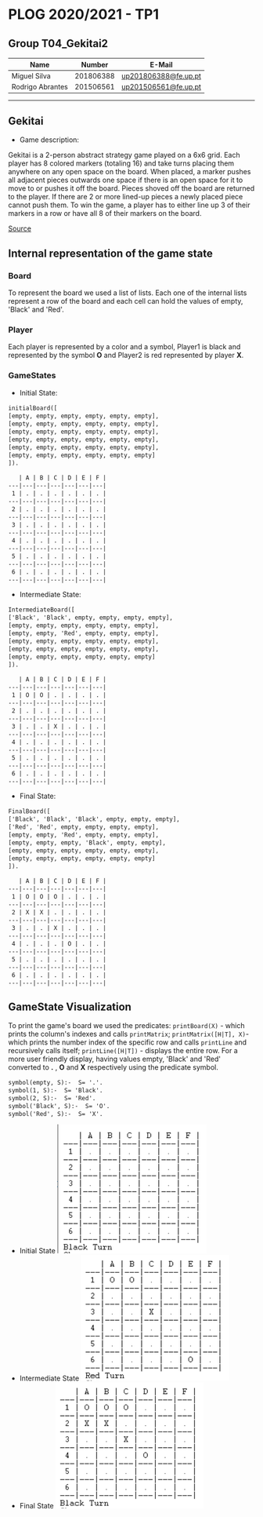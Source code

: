 





# PLOG 2020/2021 - TP1

## Group T04_Gekitai2
| Name             | Number    | E-Mail             |
| ---------------- | --------- | ------------------ |
| Miguel Silva        | 201806388 | up201806388@fe.up.pt                |
| Rodrigo Abrantes         | 201506561| up201506561@fe.up.pt                |

----

## Gekitai
- Game description:

Gekitai is a 2-person abstract strategy game played on a 6x6 grid. Each player has 8 colored markers (totaling 16) and take turns placing them anywhere on any open space on the board. When placed, a marker pushes all adjacent pieces outwards one space if there is an open space for it to move to or pushes it off the board. Pieces shoved off the board are returned to the player. If there are 2 or more lined-up pieces a newly placed piece cannot push them. 
To win the game, a player has to either line up 3 of their markers in a row or have all 8 of their markers on the board.

[Source](https://boardgamegeek.com/boardgame/295449/gekitai)

## Internal representation of the game state

### Board
To represent the board we used a list of lists. Each one of the internal lists represent a row of the board and each cell can hold the values of empty, 'Black' and 'Red'.
### Player
Each player is represented by a color and a symbol, Player1 is black and represented by the symbol **O** and Player2 is red represented by player **X**.
### GameStates 
- Initial State: 
```
initialBoard([
[empty, empty, empty, empty, empty, empty],
[empty, empty, empty, empty, empty, empty],
[empty, empty, empty, empty, empty, empty],
[empty, empty, empty, empty, empty, empty],
[empty, empty, empty, empty, empty, empty],
[empty, empty, empty, empty, empty, empty]
]).
```
```
   | A | B | C | D | E | F |
---|---|---|---|---|---|---|
 1 | . | . | . | . | . | . | 
---|---|---|---|---|---|---|
 2 | . | . | . | . | . | . | 
---|---|---|---|---|---|---|
 3 | . | . | . | . | . | . | 
---|---|---|---|---|---|---|
 4 | . | . | . | . | . | . | 
---|---|---|---|---|---|---|
 5 | . | . | . | . | . | . | 
---|---|---|---|---|---|---|
 6 | . | . | . | . | . | . | 
---|---|---|---|---|---|---|
```
- Intermediate State:
```
IntermediateBoard([
['Black', 'Black', empty, empty, empty, empty],
[empty, empty, empty, empty, empty, empty],
[empty, empty, 'Red', empty, empty, empty],
[empty, empty, empty, empty, empty, empty],
[empty, empty, empty, empty, empty, empty],
[empty, empty, empty, empty, empty, empty]
]).
```
```
   | A | B | C | D | E | F |
---|---|---|---|---|---|---|
 1 | O | O | . | . | . | . | 
---|---|---|---|---|---|---|
 2 | . | . | . | . | . | . | 
---|---|---|---|---|---|---|
 3 | . | . | X | . | . | . | 
---|---|---|---|---|---|---|
 4 | . | . | . | . | . | . | 
---|---|---|---|---|---|---|
 5 | . | . | . | . | . | . | 
---|---|---|---|---|---|---|
 6 | . | . | . | . | . | . | 
---|---|---|---|---|---|---|
```
-   Final State:
```
FinalBoard([
['Black', 'Black', 'Black', empty, empty, empty],
['Red', 'Red', empty, empty, empty, empty],
[empty, empty, 'Red', empty, empty, empty],
[empty, empty, empty, 'Black', empty, empty],
[empty, empty, empty, empty, empty, empty],
[empty, empty, empty, empty, empty, empty]
]).
```
```
   | A | B | C | D | E | F |
---|---|---|---|---|---|---|
 1 | O | O | O | . | . | . | 
---|---|---|---|---|---|---|
 2 | X | X | . | . | . | . | 
---|---|---|---|---|---|---|
 3 | . | . | X | . | . | . | 
---|---|---|---|---|---|---|
 4 | . | . | . | O | . | . | 
---|---|---|---|---|---|---|
 5 | . | . | . | . | . | . | 
---|---|---|---|---|---|---|
 6 | . | . | . | . | . | . | 
---|---|---|---|---|---|---|
```
## GameState Visualization
To print the game's board we used the predicates: 
`printBoard(X)` - which prints the column's indexes and calls `printMatrix`; 
`printMatrix([H|T], X)`- which prints the number index of the specific row and calls `printLine` and recursively calls itself; 
`printLine([H|T])` - displays the entire row.
For a more user friendly display, having values empty, 'Black' and 'Red' converted to **.** , **O** and **X** respectively using the predicate symbol.
```
symbol(empty, S):-  S= '.'.
symbol(1, S):-  S= 'Black'.
symbol(2, S):-  S= 'Red'.
symbol('Black', S):-  S= 'O'.
symbol('Red', S):-  S= 'X'.
```
- Initial State
![initialBoard](https://github.com/MiguelAMS/FEUP-PLOG/blob/master/TP1/img/initialBoard.png)
- Intermediate State
![IntermediateBoard](https://github.com/MiguelAMS/FEUP-PLOG/blob/master/TP1/img/IntermediateBoard.png)
- Final State
![FinalBoard](https://github.com/MiguelAMS/FEUP-PLOG/blob/master/TP1/img/FinalBoard.png)